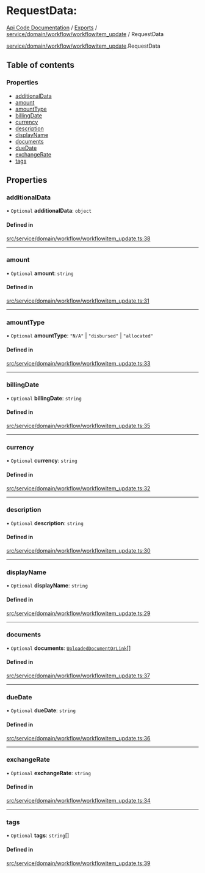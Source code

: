 # RequestData: 
 
[Api Code Documentation](../README.md) / [Exports](../modules.md) / [service/domain/workflow/workflowitem\_update](../modules/service_domain_workflow_workflowitem_update.md) / RequestData

[service/domain/workflow/workflowitem\_update](../modules/service_domain_workflow_workflowitem_update.md).RequestData

## Table of contents

### Properties

- [additionalData](service_domain_workflow_workflowitem_update.RequestData.md#additionaldata)
- [amount](service_domain_workflow_workflowitem_update.RequestData.md#amount)
- [amountType](service_domain_workflow_workflowitem_update.RequestData.md#amounttype)
- [billingDate](service_domain_workflow_workflowitem_update.RequestData.md#billingdate)
- [currency](service_domain_workflow_workflowitem_update.RequestData.md#currency)
- [description](service_domain_workflow_workflowitem_update.RequestData.md#description)
- [displayName](service_domain_workflow_workflowitem_update.RequestData.md#displayname)
- [documents](service_domain_workflow_workflowitem_update.RequestData.md#documents)
- [dueDate](service_domain_workflow_workflowitem_update.RequestData.md#duedate)
- [exchangeRate](service_domain_workflow_workflowitem_update.RequestData.md#exchangerate)
- [tags](service_domain_workflow_workflowitem_update.RequestData.md#tags)

## Properties

### additionalData

• `Optional` **additionalData**: `object`

#### Defined in

[src/service/domain/workflow/workflowitem_update.ts:38](https://github.com/openkfw/TruBudget/blob/40b449a/api/src/service/domain/workflow/workflowitem_update.ts#L38)

___

### amount

• `Optional` **amount**: `string`

#### Defined in

[src/service/domain/workflow/workflowitem_update.ts:31](https://github.com/openkfw/TruBudget/blob/40b449a/api/src/service/domain/workflow/workflowitem_update.ts#L31)

___

### amountType

• `Optional` **amountType**: ``"N/A"`` \| ``"disbursed"`` \| ``"allocated"``

#### Defined in

[src/service/domain/workflow/workflowitem_update.ts:33](https://github.com/openkfw/TruBudget/blob/40b449a/api/src/service/domain/workflow/workflowitem_update.ts#L33)

___

### billingDate

• `Optional` **billingDate**: `string`

#### Defined in

[src/service/domain/workflow/workflowitem_update.ts:35](https://github.com/openkfw/TruBudget/blob/40b449a/api/src/service/domain/workflow/workflowitem_update.ts#L35)

___

### currency

• `Optional` **currency**: `string`

#### Defined in

[src/service/domain/workflow/workflowitem_update.ts:32](https://github.com/openkfw/TruBudget/blob/40b449a/api/src/service/domain/workflow/workflowitem_update.ts#L32)

___

### description

• `Optional` **description**: `string`

#### Defined in

[src/service/domain/workflow/workflowitem_update.ts:30](https://github.com/openkfw/TruBudget/blob/40b449a/api/src/service/domain/workflow/workflowitem_update.ts#L30)

___

### displayName

• `Optional` **displayName**: `string`

#### Defined in

[src/service/domain/workflow/workflowitem_update.ts:29](https://github.com/openkfw/TruBudget/blob/40b449a/api/src/service/domain/workflow/workflowitem_update.ts#L29)

___

### documents

• `Optional` **documents**: [`UploadedDocumentOrLink`](../modules/service_domain_document_document.md#uploadeddocumentorlink)[]

#### Defined in

[src/service/domain/workflow/workflowitem_update.ts:37](https://github.com/openkfw/TruBudget/blob/40b449a/api/src/service/domain/workflow/workflowitem_update.ts#L37)

___

### dueDate

• `Optional` **dueDate**: `string`

#### Defined in

[src/service/domain/workflow/workflowitem_update.ts:36](https://github.com/openkfw/TruBudget/blob/40b449a/api/src/service/domain/workflow/workflowitem_update.ts#L36)

___

### exchangeRate

• `Optional` **exchangeRate**: `string`

#### Defined in

[src/service/domain/workflow/workflowitem_update.ts:34](https://github.com/openkfw/TruBudget/blob/40b449a/api/src/service/domain/workflow/workflowitem_update.ts#L34)

___

### tags

• `Optional` **tags**: `string`[]

#### Defined in

[src/service/domain/workflow/workflowitem_update.ts:39](https://github.com/openkfw/TruBudget/blob/40b449a/api/src/service/domain/workflow/workflowitem_update.ts#L39)
